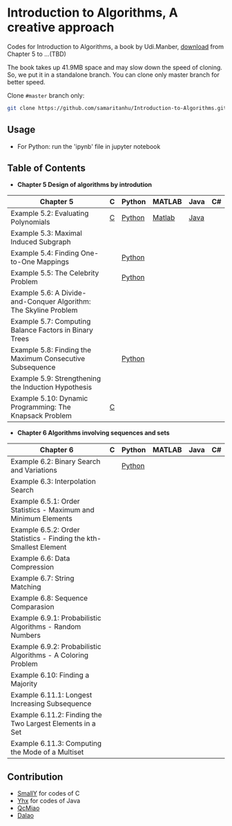 # Introduction to Algorithms, A creative approach

Codes for Introduction to Algorithms, a book by Udi.Manber, [download](https://raw.githubusercontent.com/samaritanhu/Introduction-to-Algorithms/book/算法引论%20一种创造性方法.pdf) from Chapter 5 to ...(TBD)

The book takes up 41.9MB space and may slow down the speed of cloning. So, we put it in a standalone branch. You can clone only master branch for better speed.

Clone `#master` branch only:  

```sh
git clone https://github.com/samaritanhu/Introduction-to-Algorithms.git -b master --single-branch
```

## Usage

* For Python: run the 'ipynb' file in jupyter notebook

## Table of Contents

* **Chapter 5 Design of algorithms by introdution**

| Chapter 5                                                        | C                                         | Python                                                 | MATLAB                                                 | Java                                                       | C# |
|------------------------------------------------------------------|-------------------------------------------|--------------------------------------------------------|--------------------------------------------------------|------------------------------------------------------------|----|
| Example 5.2: Evaluating Polynomials                              | [C](codes/C/Chapter%205/Example%205.2.c)  | [Python](codes/python/Chapter%205/Example%205.2.ipynb) | [Matlab](codes/matlab/Chapter%205/Example%205.2.ipynb) | [Java](codes/java/Chapter5/5.1/EvaluatingPolynomials.java) |    |
| Example 5.3: Maximal Induced Subgraph                            |                                           |                                                        |                                                        |                                                            |    |
| Example 5.4: Finding One-to-One Mappings                         |                                           | [Python](codes/python/Chapter%205/Example%205.4.ipynb) |                                                        |                                                            |    |
| Example 5.5: The Celebrity Problem                               |                                           | [Python](codes/python/Chapter%205/Example%205.5.ipynb) |                                                        |                                                            |    |
| Example 5.6: A Divide-and-Conquer Algorithm: The Skyline Problem |                                           |                                                        |                                                        |                                                            |    |
| Example 5.7: Computing Balance Factors in Binary Trees           |                                           |                                                        |                                                        |                                                            |    |
| Example 5.8: Finding the Maximum Consecutive Subsequence         |                                           | [Python](codes/python/Chapter%205/Example%205.8.ipynb) |                                                        |                                                            |    |
| Example 5.9: Strengthening the Induction Hypothesis              |                                           |                                                        |                                                        |                                                            |    |
| Example 5.10: Dynamic Programming: The Knapsack Problem          | [C](codes/C/Chapter%205/Example%205.10.c) |                                                        |                                                        |                                                            |    |

* **Chapter 6 Algorithms involving sequences and sets**

| Chapter 6                                                          | C | Python                                                 | MATLAB | Java | C# |
|--------------------------------------------------------------------|---|--------------------------------------------------------|--------|------|----|
| Example 6.2: Binary Search and Variations                          |   | [Python](codes/python/Chapter%206/Example%206.2.ipynb) |        |      |    |
| Example 6.3: Interpolation Search                                  |   |                                                        |        |      |    |
| Example 6.5.1: Order Statistics - Maximum and Minimum Elements     |   |                                                        |        |      |    |
| Example 6.5.2: Order Statistics - Finding the kth-Smallest Element |   |                                                        |        |      |    |
| Example 6.6: Data Compression                                      |   |                                                        |        |      |    |
| Example 6.7: String Matching                                       |   |                                                        |        |      |    |
| Example 6.8: Sequence Comparasion                                  |   |                                                        |        |      |    |
| Example 6.9.1: Probabilistic Algorithms - Random Numbers           |   |                                                        |        |      |    |
| Example 6.9.2: Probabilistic Algorithms - A Coloring Problem       |   |                                                        |        |      |    |
| Example 6.10: Finding a Majority                                   |   |                                                        |        |      |    |
| Example 6.11.1: Longest Increasing Subsequence                     |   |                                                        |        |      |    |
| Example 6.11.2: Finding the Two Largest Elements in a Set          |   |                                                        |        |      |    |
| Example 6.11.3: Computing the Mode of a Multiset                   |   |                                                        |        |      |    |

## Contribution  

* [SmallY](https://github.com/iamSmallY) for codes of C
* [Yhx](https://github.com/18918606287) for codes of Java
* [QcMiao](https://github.com/qcmiao1998)
* [Dalao](https://github.com/johnnychen94)
